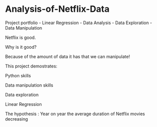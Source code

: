 # Analysis-of-Netflix-Data
Project portfolio - Linear Regression - Data Analysis - Data Exploration - Data Manipulation



Netflix is good.

Why is it good?

Because of the amount of data it has that we can manipulate!

This project demostrates:

Python skills

Data manipulation skills

Data exploration

Linear Regression

The hypothesis : Year on year the average duration of Netflix movies decreasing

